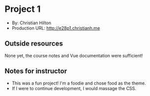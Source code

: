 # Project 1
+ By: Christian Hilton
+ Production URL: <a href="http://e28p1.christianh.me">http://e28p1.christianh.me</a>

## Outside resources
None yet, the course notes and Vue documentation were sufficient!

## Notes for instructor
- This was a fun project!  I'm a foodie and chose food as the theme. 
- If I were to continue development, I would massage the CSS. 